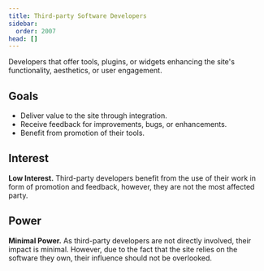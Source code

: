 ```yaml
---
title: Third-party Software Developers
sidebar:
  order: 2007
head: []
---
```


Developers that offer tools, plugins, or widgets enhancing the site's functionality, aesthetics, or user engagement.

## Goals

- Deliver value to the site through integration.
- Receive feedback for improvements, bugs, or enhancements.
- Benefit from promotion of their tools.

## Interest

**Low Interest.** Third-party developers benefit from the use of their work in form of promotion and feedback, however, they are not the most affected party.

## Power

**Minimal Power.** As third-party developers are not directly involved, their impact is minimal. However, due to the fact that the site relies on the software they own, their influence should not be overlooked.
